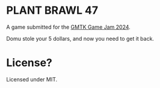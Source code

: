 # PLANT BRAWL 47

A game submitted for the [GMTK Game Jam 2024](https://itch.io/jam/gmtk-2024).

Domu stole your 5 dollars, and now you need to get it back.

# License?

Licensed under MIT.